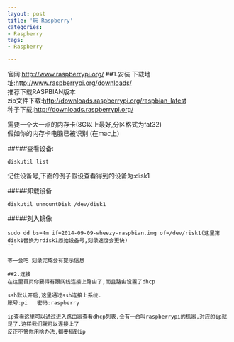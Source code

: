```yaml
---
layout: post
title: '玩 Raspberry'
categories:
- Raspberry
tags:
- Raspberry

---
```

官网:<http://www.raspberrypi.org/>
##1.安装
下载地址:http://www.raspberrypi.org/downloads/  
推荐下载RASPBIAN版本   
zip文件下载:<http://downloads.raspberrypi.org/raspbian_latest>   
种子下载:http://downloads.raspberrypi.org/

需要一个大一点的内存卡(8G以上最好,分区格式为fat32)  
假如你的内存卡电脑已被识别
(在mac上)

#####查看设备:

```console
diskutil list
 ```
 
记住设备号,下面的例子假设查看得到的设备为:disk1  

#####卸载设备

```console
diskutil unmountDisk /dev/disk1
```

#####刻入镜像

```console
sudo dd bs=4m if=2014-09-09-wheezy-raspbian.img of=/dev/risk1(这里第disk1替换为rdisk1原始设备号,刻录速度会更快)
``

等一会吧 刻录完成会有提示信息

##2.连接
在这里首页你要得有跟网线连接上路由了,而且路由设置了dhcp 

ssh默认开启,这里通过ssh连接上系统.  
账号:pi   密码:raspberry

ip查看这里可以通过进入路由器查看dhcp列表,会有一台叫raspberrypi的机器,对应的ip就是了.这样我们就可以连接上了
反正不管你用啥办法,都要搞到ip


